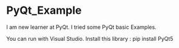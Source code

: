 # PyQt_Example
I am new learner at PyQt. I tried some PyQt basic Examples. 


You can run with Visual Studio.
Install this library : pip install PyQt5 
